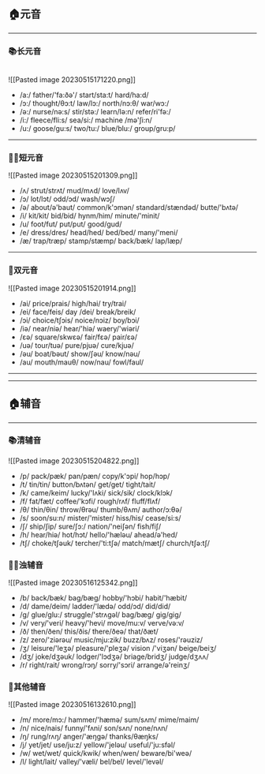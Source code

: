 ## 🏠元音

---

### 📚长元音
<br>
![[Pasted image 20230515171220.png]]
		
- /a:/  father/'fa:ðə'/     start/sta:t/     hard/ha:d/	
- /ɔ:/  thought/θɔ:t/      law/lɔ:/         north/nɔ:θ/     war/wɔ:/
- /ə:/  nurse/nə:s/         stir/stə:/        learn/lə:n/       refer/ri'fə:/
- /i:/   fleece/fli:s/          sea/si:/         machine /mə'ʃi:n/
- /u:/  goose/gu:s/        two/tu:/       blue/blu:/         group/gru:p/

--- 

### 💁‍♀️短元音

![[Pasted image 20230515201309.png]]

 - /ʌ/   strut/strʌt/         mud/mʌd/             love/lʌv/
-  /ɔ/    lot/lɔt/               odd/ɔd/                 wash/wɔʃ/
-  /ə/   about/ə'baut/   common/k'ɔmən/ standard/stændəd/       butte/'bʌtə/
-  /i/    kit/kit/               bid/bid/             hynm/him/  minute/'minit/
-  /u/   foot/fut/            put/put/            good/gud/ 
-  /e/   dress/dres/        head/hed/         bed/bed/     many/'meni/
-  /æ/  trap/træp/         stamp/stæmp/  back/bæk/   lap/læp/

----


### 🧙双元音

![[Pasted image 20230515201914.png]]

- /ai/   price/prais/    high/hai/   try/trai/
- /ei/   face/feis/       day /dei/    break/breik/ 
- /ɔi/   choice/tʃɔis/       noice/nɔiz/     boy/bɔi/ 
- /iə/   near/niə/            hear/'hiə/       waery/'wiəri/
- /εə/   square/skwεə/   fair/fεə/          pair/εə/
- /uə/  tour/tuə/            pure/pjuə/     cure/kjuə/
- /əu/  boat/bəut/         show/ʃəu/      know/nəu/
- /au/  mouth/mauθ/    now/nau/      fowl/faul/
--- 



---  

## 🏠辅音

---


### 📚清辅音

![[Pasted image 20230515204822.png]]
- /p/  pack/pæk/   pan/pæn/          copy/k'ɔpi/       hop/hɔp/
- /t/   tin/tin/         button/bʌtən/   get/get/            tight/tait/
- /k/   came/keim/ lucky/'lʌki/         sick/sik/           clock/klɔk/
- /f/    fat/fæt/       coffee/'kɔfi/       rough/rʌf/        fluff/flʌf/
- /θ/   thin/θin/     throw/θrəu/       thumb/θʌm/    author/ɔ:θə/
- /s/    soon/su:n/  mister/'mister/   hiss/his/           cease/si:s/
- /ʃ/     ship/ʃip/      sure/ʃɔ:/             nation/'neiʃən/ fish/fiʃ/
- /h/    hear/hiə/    hot/hɔt/             hello/'hæləu/    ahead/ə'hed/
- /tʃ/    choke/tʃəuk/ tercher/'ti:tʃə/  match/mætʃ/    church/tʃə:tʃ/
### 💁‍♀️浊辅音

![[Pasted image 20230516125342.png]]
- /b/      back/bæk/      bag/bæg/     hobby/'hɔbi/    habit/'hæbit/
- /d/      dame/deim/   ladder/'lædə/ odd/ɔd/      did/did/
- /g/      glue/glu:/        struggle/'strʌgəl/   bag/bæg/   gig/gig/
- /v/       very/'veri/       heavy/'hevi/     move/mu:v/      verve/və:v/
- /ð/       then/ðen/       this/ðis/           there/ðeə/        that/ðæt/
- /z/        zero/'ziərəu/  music/mju:zik/  buzz/bʌz/      roses/'rəuziz/
- /ʒ/        leisure/'leʒə/  pleasure/'pleʒə/   vision /'viʒən/  beige/beiʒ/
- /dʒ/      joke/dʒəuk/    lodger/'lɔdʒə/   briage/bridʒ/   judge/dʒʌʌ/
- /r/        right/rait/       wrong/rɔŋ/    sorry/'sɔri/     arrange/ə'reinʒ/


### 🧙其他辅音

![[Pasted image 20230516132610.png]]

- /m/    more/mɔ:/    hammer/'hæmə/   sum/sʌm/   mime/maim/
- /n/     nice/nais/     funny/'fʌni/       son/sʌn/     none/nʌn/
- /ŋ/     rung/rʌŋ/     anger/'æŋgə/    thanks/θæŋks/
- /j/      yet/jet/         use/ju:z/      yellow/'jeləu/   useful/'ju:sfəl/
- /w/     wet/wet/     quick/kwik/     when/wen/      beware/bi'weə/
- /l/       light/lait/    valley/'væli/     bel/bel/   level/'levəl/
